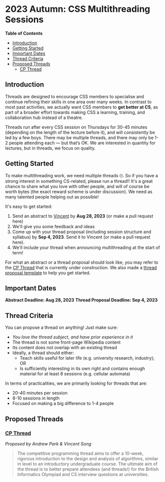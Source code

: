 # 2023 Autumn: CSS Multithreading Sessions

**Table of Contents**
* [Introduction](#introduction)
* [Getting Started](#getting-started)
* [Important Dates](#important-dates)
* [Thread Criteria](#thread-criteria)
* [Proposed Threads](#proposed-threads)
    * [CP Thread](#cp-thread)

## Introduction

Threads are designed to encourage CSS members to specialise and continue refining their skills in one area over many weeks. In contrast to most past activities, we actually want CSS members to **get better at CS**, as part of a broader effort towards making CSS a learning, training, and collaboration hub instead of a theatre. 

Threads run after every CSS session on Thursdays for 30-45 minutes (depending on the length of the lecture before it), and will consistently be led by a few boys. There may be multiple threads, and there may only be 1-2 people attending each — but that’s OK. We are interested in quantity for lectures, but in threads, we focus on quality.

## Getting Started

To make multithreading work, we need multiple threads 🙄. So if you have a strong interest in something CS-related, please run a thread!! It's a great chance to share what you love with other people, and will of course be worth bytes (the exact reward scheme is under discussion). We need as many talented people helping out as possible!

It's easy to get started:
1. Send an abstract to [Vincent](mailto:19songy@harrowschool.org.uk) by **Aug 28, 2023** (or make a pull request here)
2. We'll give you some feedback and ideas
3. Come up with your thread proposal (including session structure and syllabus) by **Sep 4, 2023**. Send it to Vincent (or make a pull request here).
4. We'll include your thread when announcing multithreading at the start of term!

For what an abstract or a thread proposal should look like, you may refer to the [CP Thread](#cp/README.md) that is currently under construction. We also made a [thread proposal template](thread-proposal-template.md) to help you get started.

## Important Dates

**Abstract Deadline: Aug 28, 2023**
**Thread Proposal Deadline: Sep 4, 2023**

## Thread Criteria

You can propose a thread on anything! Just make sure:

- *You love the thread subject, and have prior experience in it*
- The thread is not some front-page Wikipedia content
- Its content does not overlap with an existing thread
- Ideally, a thread should either:
    - Teach skills useful for later life (e.g. university research, industry); OR
    - Is sufficiently interesting in its own right and contains enough material for at least 8 sessions (e.g. cellular automata)

In terms of practicalities, we are primarily looking for threads that are:

- 20-40 minutes per session
- 8-10 sessions in length
- Focused on making a big difference to 1-4 people

## Proposed Threads

### [CP Thread](cp/README.md)
_Proposed by Andrew Park & Vincent Song_

> The competitive programming thread aims to offer a 10-week, rigorous introduction to the design and analysis of algorithms, similar in level to an introductory undergraduate course. The ultimate aim of the thread is to better prepare attendees (and threads!) for the British Informatics Olympiad and CS interview questions at universities.
